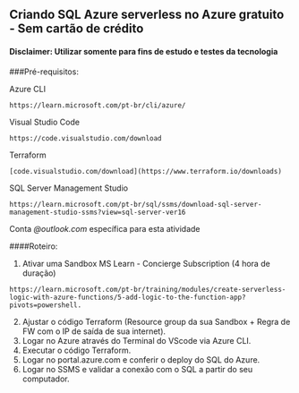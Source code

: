 ## Criando SQL Azure serverless no Azure gratuito - Sem cartão de crédito
#### Disclaimer: Utilizar somente para fins de estudo e testes da tecnologia

###Pré-requisitos:

Azure CLI
```(shell)
https://learn.microsoft.com/pt-br/cli/azure/
```
Visual Studio Code
```(shell)
https://code.visualstudio.com/download
```
Terraform
```(shell)
[code.visualstudio.com/download](https://www.terraform.io/downloads)
```
SQL Server Management Studio
```(shell)
https://learn.microsoft.com/pt-br/sql/ssms/download-sql-server-management-studio-ssms?view=sql-server-ver16
```
Conta _@outlook.com_ específica para esta atividade


####Roteiro:

1. Ativar uma Sandbox MS Learn - Concierge Subscription (4 hora de duração)
```(shell)
https://learn.microsoft.com/pt-br/training/modules/create-serverless-logic-with-azure-functions/5-add-logic-to-the-function-app?pivots=powershell.
```
2. Ajustar o código Terraform (Resource group da sua Sandbox + Regra de FW com o IP de saída de sua internet).
3. Logar no Azure através do Terminal do VScode via Azure CLI.
4. Executar o código Terraform.
5. Logar no portal.azure.com e conferir o deploy do SQL do Azure.
6. Logar no SSMS e validar a conexão com o SQL a partir do seu computador.
